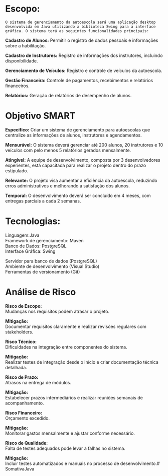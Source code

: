 <b><h1>Escopo:</h1></b>

    O sistema de gerenciamento da autoescola será uma aplicação desktop desenvolvida em Java utilizando a biblioteca Swing para a interface gráfica. O sistema terá as seguintes funcionalidades principais:

<b>Cadastro de Alunos:</b> Permitir o registro de dados pessoais e informações sobre a habilitação.

<b>Cadastro de Instrutores:</b> Registro de informações dos instrutores, incluindo disponibilidade.

<b>Gerenciamento de Veículos:</b> Registro e controle de veículos da autoescola.

<b>Gestão Financeira:</b> Controle de pagamentos, recebimentos e relatórios financeiros.

<b>Relatórios:</b> Geração de relatórios de desempenho de alunos.

<b><h1>Objetivo SMART</h1></b>

<b>Específico:</b> Criar um sistema de gerenciamento para autoescolas que centralize as informações de alunos, instrutores e agendamentos.

<b>Mensurável:</b> O sistema deverá gerenciar até 200 alunos, 20 instrutores e 10 veículos com pelo menos 5 relatórios gerados mensalmente.

<b>Atingível:</b> A equipe de desenvolvimento, composta por 3 desenvolvedores experientes, está capacitada para realizar o projeto dentro do prazo estipulado.

<b>Relevante:</b> O projeto visa aumentar a eficiência da autoescola, reduzindo erros administrativos e melhorando a satisfação dos alunos.

<b>Temporal:</b> O desenvolvimento deverá ser concluído em 4 meses, com entregas parciais a cada 2 semanas.

<b><h1>Tecnologias:</h1></b>

Linguagem:Java <br>
Framework de gerenciamento: Maven<br>
Banco de Dados: PostgreSQL<br>
Interface Gráfica: Swing



Servidor para banco de dados (PostgreSQL)<br>
Ambiente de desenvolvimento (Visual Studio) <br>
Ferramentas de versionamento (Git)

<b><h1>Análise de Risco</h1> </b>
<b>Risco de Escopo:</b> <br>Mudanças nos requisitos podem atrasar o projeto.

<b>Mitigação: </b><br> Documentar requisitos claramente e realizar revisões regulares com stakeholders.

<b>Risco Técnico:</b><br> Dificuldades na integração entre componentes do sistema.

<b>Mitigação:</b> <br> Realizar testes de integração desde o início e criar documentação técnica detalhada.

<b>Risco de Prazo:</b> <br> Atrasos na entrega de módulos.

<b>Mitigação:</b> <br> Estabelecer prazos intermediários e realizar reuniões semanais de acompanhamento.

<b>Risco Financeiro:</b> <br> Orçamento excedido.

<b>Mitigação:</b> <br> Monitorar gastos mensalmente e ajustar conforme necessário.

<b>Risco de Qualidade:</b> <br>Falta de testes adequados pode levar a falhas no sistema.

<b>Mitigação:</b> <br> Incluir testes automatizados e manuais no processo de desenvolvimento.# SomativaJava
